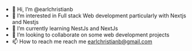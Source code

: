 - 👋 Hi, I’m @earlchristianb
- 👀 I’m interested in Full stack Web development particularly with Nextjs and Nestjs
- 🌱 I’m currently learning NestJs and NextJs
- 💞️ I’m looking to collaborate on some web development projects
- 📫 How to reach me reach me earlchristianb@gmail.com

<!---
earlchristianb/earlchristianb is a ✨ special ✨ repository because its `README.md` (this file) appears on your GitHub profile.
You can click the Preview link to take a look at your changes.
--->
